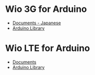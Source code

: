 # Wio 3G for Arduino

* [Documents - Japanese](Wio_3G_for_Arduino/home-ja.md)
* [Arduino Library](https://github.com/SeeedJP/Wio_3G_for_Arduino)

# Wio LTE for Arduino

* [Documents](https://github.com/SeeedJP/WioLTEforArduino/wiki)
* [Arduino Library](https://github.com/SeeedJP/WioLTEforArduino)
